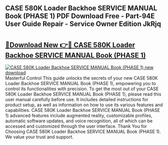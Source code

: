 ## CASE 580K Loader Backhoe SERVICE MANUAL Book (PHASE 1) PDF Download Free - Part-94E User Guide Repair - Service Owner Edition JkRjq

# <h2><a href="http://bc52980.oget.top/?id=CASE+580K+Loader+Backhoe+SERVICE+MANUAL+Book+(PHASE+1)">🔗Download New 👉🔴 CASE 580K Loader Backhoe SERVICE MANUAL Book (PHASE 1)</a></h2>

[![CASE 580K Loader Backhoe SERVICE MANUAL Book (PHASE 1) new download](https://i.imgur.com/5g1atiW.png)](http://bc52980.oget.top/?id=CASE+580K+Loader+Backhoe+SERVICE+MANUAL+Book+(PHASE+1))
Masterful Control This guide unlocks the secrets of your new CASE 580K Loader Backhoe SERVICE MANUAL Book (PHASE 1), empowering you to control its functionalities with precision. To get the most out of your CASE 580K Loader Backhoe SERVICE MANUAL Book (PHASE 1), please read this user manual carefully before use. It includes detailed instructions for product setup, as well as information on how to use its various features and capabilities. CASE 580K Loader Backhoe SERVICE MANUAL Book (PHASE 1) advanced features include augmented reality, customizable profiles, automatic software updates, and voice recognition, all of which can be accessed and customized through the user interface. Thank You for Choosing CASE 580K Loader Backhoe SERVICE MANUAL Book (PHASE 1). We value your trust and support.
